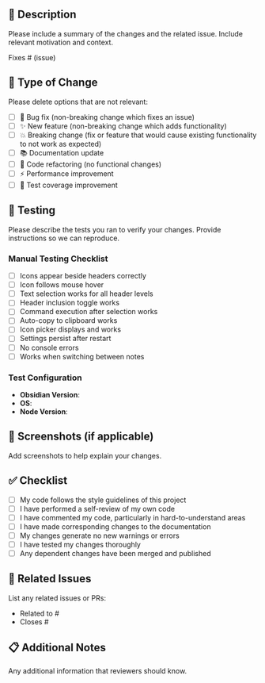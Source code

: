 ## 📝 Description

Please include a summary of the changes and the related issue. Include relevant motivation and context.

Fixes # (issue)

## 🔄 Type of Change

Please delete options that are not relevant:

- [ ] 🐛 Bug fix (non-breaking change which fixes an issue)
- [ ] ✨ New feature (non-breaking change which adds functionality)
- [ ] 💥 Breaking change (fix or feature that would cause existing functionality to not work as expected)
- [ ] 📚 Documentation update
- [ ] 🎨 Code refactoring (no functional changes)
- [ ] ⚡ Performance improvement
- [ ] 🧪 Test coverage improvement

## 🧪 Testing

Please describe the tests you ran to verify your changes. Provide instructions so we can reproduce.

### Manual Testing Checklist

- [ ] Icons appear beside headers correctly
- [ ] Icon follows mouse hover
- [ ] Text selection works for all header levels
- [ ] Header inclusion toggle works
- [ ] Command execution after selection works
- [ ] Auto-copy to clipboard works
- [ ] Icon picker displays and works
- [ ] Settings persist after restart
- [ ] No console errors
- [ ] Works when switching between notes

### Test Configuration

- **Obsidian Version**:
- **OS**:
- **Node Version**:

## 📸 Screenshots (if applicable)

Add screenshots to help explain your changes.

## ✅ Checklist

- [ ] My code follows the style guidelines of this project
- [ ] I have performed a self-review of my own code
- [ ] I have commented my code, particularly in hard-to-understand areas
- [ ] I have made corresponding changes to the documentation
- [ ] My changes generate no new warnings or errors
- [ ] I have tested my changes thoroughly
- [ ] Any dependent changes have been merged and published

## 🔗 Related Issues

List any related issues or PRs:

- Related to #
- Closes #

## 📋 Additional Notes

Any additional information that reviewers should know.
